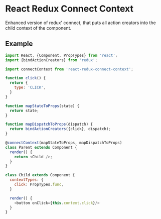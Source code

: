React Redux Connect Context
===========================
Enhanced version of redux' connect, that puts all action creators into the child context of the component.

Example
-------

```js
import React, {Component, PropTypes} from 'react';
import {bindActionCreators} from 'redux';

import connectContext from 'react-redux-connect-context';

function click() {
  return {
    type: 'CLICK',
  }
}

function mapStateToProps(state) {
  return state;
}

function mapDispatchToProps(dispatch) {
  return bindActionCreators({click}, dispatch);
}

@connectContext(mapStateToProps, mapDispatchToProps)
class Parent extends Component {
  render() {
    return <Child />;
  }
}

class Child extends Component {
  contextTypes: {
    click: PropTypes.func,
  }

  render() {
    <button onClick={this.context.click}/>
  }
}
```
